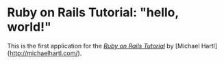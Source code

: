 # Ruby on Rails Tutorial: "hello, world!"

This is the first application for the
[*Ruby on Rails Tutorial*](http://www.railstutorial.org/)
by [Michael Hartl]{http://michaelhartl.com/).
